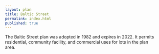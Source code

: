 ```yaml
---
layout: plan
title: Baltic Street
permalink: index.html
published: true
---
```


The Baltic Street plan was adopted in 1982 and expires in 2022. It permits residential, community facility, and commercial uses for lots in the plan area.